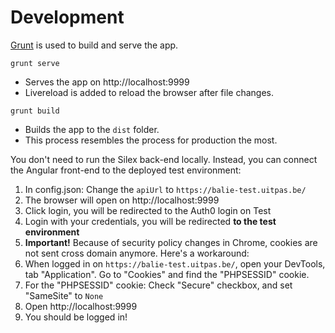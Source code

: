 # Development

[Grunt](http://gruntjs.com) is used to build and serve the app.

`grunt serve`
* Serves the app on http://localhost:9999
* Livereload is added to reload the browser after file changes.

`grunt build`
* Builds the app to the `dist` folder.
* This process resembles the process for production the most.


You don't need to run the Silex back-end locally. Instead, you can connect the Angular front-end to the deployed test environment:

1. In config.json: Change the `apiUrl` to `https://balie-test.uitpas.be/`
2. The browser will open on http://localhost:9999
3. Click login, you will be redirected to the Auth0 login on Test
4. Login with your credentials, you will be redirected **to the test environment**
5. **Important!** Because of security policy changes in Chrome, cookies are not sent cross domain anymore. Here's a workaround:
6. When logged in on `https://balie-test.uitpas.be/`, open your DevTools, tab "Application". Go to "Cookies" and find the "PHPSESSID" cookie.
7. For the "PHPSESSID" cookie: Check "Secure" checkbox, and set "SameSite" to `None`
8. Open http://localhost:9999
9. You should be logged in!
